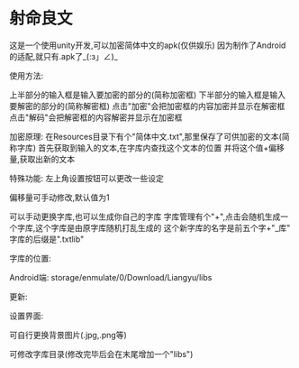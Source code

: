 # 射命良文
这是一个使用unity开发,可以加密简体中文的apk(仅供娱乐)
因为制作了Android的适配,就只有.apk了_(:з」∠)_

使用方法:

上半部分的输入框是输入要加密的部分的(简称加密框)
下半部分的输入框是输入要解密的部分的(简称解密框)
点击"加密"会把加密框的内容加密并显示在解密框
点击"解码"会把解密框的内容解密并显示在加密框

加密原理:
在Resources目录下有个"简体中文.txt",那里保存了可供加密的文本(简称字库)
首先获取到输入的文本,在字库内查找这个文本的位置
并将这个值+偏移量,获取出新的文本

特殊功能:
左上角设置按钮可以更改一些设定

偏移量可手动修改,默认值为1

可以手动更换字库,也可以生成你自己的字库
字库管理有个"+",点击会随机生成一个字库,这个字库是由原字库随机打乱生成的
这个新字库的名字是前五个字+"_库"
字库的后缀是".txtlib"

字库的位置:

Android端:
storage/enmulate/0/Download/Liangyu/libs

更新:

设置界面:

可自行更换背景图片(.jpg,.png等)

可修改字库目录(修改完毕后会在末尾增加一个"libs")
